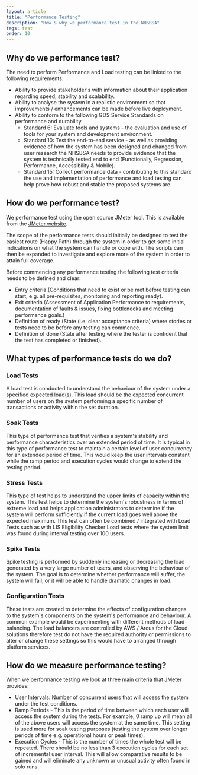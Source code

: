 ```yaml
---
layout: article
title: "Performance Testing"
description: "How & why we performance test in the NHSBSA"
tags: test
order: 10
---
```


## Why do we performance test?

The need to perform Performance and Load testing can be linked to the following requirements:

- Ability to provide stakeholder's with information about their application regarding speed, stability and scalability.
- Ability to analyse the system in a realistic environment so that improvements / enhancements can be made before live deployment. 
- Ability to conform to the following GDS Service Standards on performance and durability.
    - Standard 6: Evaluate tools and systems - the evaluation and use of tools for your system and development environment.
    - Standard 10: Test the end-to-end service - as well as providing evidence of how the system has been designed and changed from user research the NHSBSA needs to provide evidence that the system is technically tested end to end (Functionally, Regression, Performance, Accessibility & Mobile).
    - Standard 15: Collect performance data - contributing to this standard the use and implementation of performance and load testing can help prove how robust and stable the proposed systems are.

## How do we performance test?

We performance test using the open source JMeter tool. This is available from the [JMeter website](https://jmeter.apache.org/).

The scope of the performance tests should initially be designed to test the easiest route (Happy Path) through the system in order to get some initial indications on what the system can handle or cope with. The scripts can then be expanded to investigate and explore more of the system in order to attain full coverage. 

Before commencing any performance testing the following test criteria needs to be defined and clear:
- Entry criteria (Conditions that need to exist or be met before testing can start, e.g. all pre-requisites, monitoring and reporting ready). 
- Exit criteria (Assessment of Application Performance to requirements, documentation of faults & issues, fixing bottlenecks and meeting performance goals.)
- Definition of ready (State (i.e. clear acceptance criteria) where stories or tests need to be before any testing can commence.
- Definition of done (State after testing where the tester is confident that the test has completed or finished).

## What types of performance tests do we do?

### Load Tests 
A load test is conducted to understand the behaviour of the system under a specified expected load(s). This load should be the expected concurrent number of users on the system performing a specific number of transactions or activity within the set duration. 

### Soak Tests 
This type of performance test that verifies a system's stability and performance characteristics over an extended period of time. It is typical in this type of performance test to maintain a certain level of user concurrency for an extended period of time. This would keep the user intervals constant while the ramp period and execution cycles would change to extend the testing period.

### Stress Tests 
This type of test helps to understand the upper limits of capacity within the system. This test helps to determine the system's robustness in terms of extreme load and helps application administrators to determine if the system will perform sufficiently if the current load goes well above the expected maximum. This test can often be combined / integrated with Load Tests such as with LIS Eligibility Checker Load tests where the system limit was found during interval testing over 100 users.

### Spike Tests 
Spike testing is performed by suddenly increasing or decreasing the load generated by a very large number of users, and observing the behaviour of the system. The goal is to determine whether performance will suffer, the system will fail, or it will be able to handle dramatic changes in load.

### Configuration Tests 
These tests are created to determine the effects of configuration changes to the system's components on the system's performance and behaviour. A common example would be experimenting with different methods of load balancing. The load balancers are controlled by AWS / Arcus for the Cloud solutions therefore test do not have the required authority or permissions to alter or change these settings so this would have to arranged through platform services.

## How do we measure performance testing?

When we performance testing we look at three main criteria that JMeter provides:
- User Intervals: Number of concurrent users that will access the system under the test conditions.
- Ramp Periods - This is the period of time between which each user will access the system during the tests. For example, 0 ramp up will mean all of the above users will access the system at the same time. This setting is used more for soak testing purposes (testing the system over longer periods of time e.g. operational hours or peak times).
- Execution Cycles - This is the number of times the whole test will be repeated. There should be no less than 3 execution cycles for each set of incremental user interval. This will allow comparative results to be gained and will eliminate any unknown or unusual activity often found in solo runs.